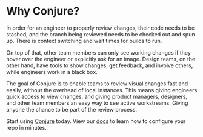 # Why Conjure?

In order for an engineer to properly review changes, their code needs to be stashed, and the branch being reviewed needs to be checked out and spun up. There is context switching and wait times for builds to run.

On top of that, other team members can only see working changes if they hover over the engineer or explicitly ask for an image. Design teams, on the other hand, have tools to show changes, get feedback, and involve others, while engineers work in a black box.

The goal of Conjure is to enable teams to review visual changes fast and easily, without the overhead of local instances. This means giving engineers quick access to view changes, and giving product managers, designers, and other team members an easy way to see active workstreams. Giving anyone the chance to be part of the review process.

Start using [Conjure](https://conjure.sh) today. View our [docs](https://conjure.sh/docs) to learn how to configure your repo in minutes.
